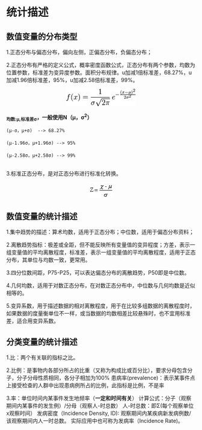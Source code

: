 # 统计描述

## 数值变量的分布类型

1.正态分布与偏态分布，偏向左侧，正偏态分布，负偏态分布；

2.正态分布有严格的定义公式，概率密度函数公式，正态分布有两个参数，均数为位置参数，标准差为变异度参数。面积分布规律。u加减1倍标准差，68.27%，u加减1.96倍标准差，95%，u加减2.58倍标准差，99%。
<center>

![](.\media\Gaussia-distribution.png)

</center>

**<sub>均数:μ,标准差σ</sub>，一般使用N（μ，σ<sup>2</sup>）**



```
(μ-σ，μ+σ)  --> 68.27%

(μ-1.96σ，μ+1.96σ) --> 95%

(μ-2.58σ，μ+2.58σ) --> 99%


```


3.标准正态分布，是对正态分布进行标准化转换。

<center>

![](.\media\standard-Gaussian-distribution.gif)

</center>


## 数值变量的统计描述

1.集中趋势的描述：算术均数，适用于正态分布；中位数，适用于偏态分布资料；

2.离散趋势指标：极差或全距，但不能反映所有变量值的变异程度；方差，表示一组变量值的平均离散程度，标准差，表示一组变量值的平均离散程度，适用于正态分布，其单位与均数一致，更常用。

3.四分位数间距，P75-P25，可以表达偏态分布的离散趋势，P50即是中位数。

4.几何均数，适用于对数正态分布，在对数正态分布中，中位数与几何均数是近似相等的。

5.变异系数，用于描述数据的相对离散程度，用于在比较多组数据的离散程度时，如果数据的度量衡单位不一样，或当数据的均数相差比较悬殊时，也不宜用标准差，适合用变异系数。

## 分类变量的统计描述

1.比：两个有关联的指标之比。


2.比例：是事物内各部分所占的比重（又称为构成比或百分比），要求分母包含分子，分子分母性质相同，各分子相加为100% 患病率(prevalence)：表示某事件点上接受检查的人群中出现患病例所占的比例，此指标是比例，不是率


3.率：单位时间内某事件发生地频率（**一定和时间有关**） 计算公式：分子（观察期间内某事件的发生例）/分母（观察人-时总数） 人-时总数：即Σ(每个观察单位x观察时间） 发病密度（Incidence Density, ID): 观察期间内某疾病新发病例数/该观察期间内人一时总数。 实际应用中也可称为发病率（Incidence Rate)。
